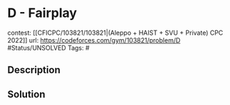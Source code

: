 # D - Fairplay

contest: [[CFICPC/103821/103821|(Aleppo + HAIST + SVU + Private) CPC 2022]]
url: https://codeforces.com/gym/103821/problem/D
#Status/UNSOLVED
Tags: #

## Description

## Solution

